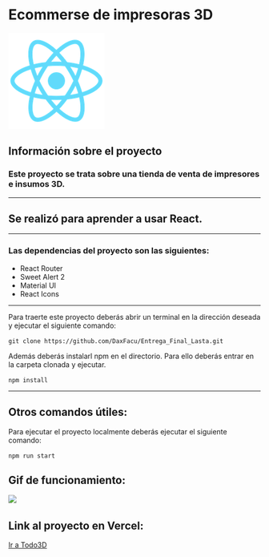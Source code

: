 # Ecommerse de impresoras 3D

![](/public/logo192.png)

## Información sobre el proyecto

### Este proyecto se trata sobre una tienda de venta de impresores e insumos 3D.

---

## Se realizó para aprender a usar React.

---

### Las dependencias del proyecto son las siguientes:

- React Router
- Sweet Alert 2
- Material UI
- React Icons

---

Para traerte este proyecto deberás abrir un terminal en la dirección deseada y ejecutar el siguiente comando:

```
git clone https://github.com/DaxFacu/Entrega_Final_Lasta.git
```

Además deberás instalarl npm en el directorio. Para ello deberás entrar en la carpeta clonada y ejecutar.

```
npm install
```

---

## Otros comandos útiles:

Para ejecutar el proyecto localmente deberás ejecutar el siguiente comando:

```
npm run start
```

## Gif de funcionamiento:

![](/public/gif.gif)

## Link al proyecto en Vercel:

[Ir a Todo3D]("https://todo-3d-entrega-final-lasta-vdzl-a7b8yfjjw-daxfacu.vercel.app/")
